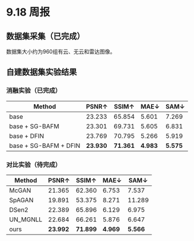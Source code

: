 # 9.18 周报
## 数据集采集（已完成）  
数据集大小约为960组有云、无云和雷达图像。  

## 自建数据集实验结果  
### 消融实验（已完成）
Method | PSNR↑ | SSIM↑  | MAE↓ | SAM↓ | 
--- | --- | --- | --- | ---
base | 23.233 | 65.854 | 5.601 | 7.269
base + SG-BAFM | 23.301 | 69.731 | 5.605 | 6.831
base + DFIN | 23.769 | 70.795 | 5.266 | 5.919
base + SG-BAFM + DFIN | **23.930** | **71.361** | **4.983** | **5.575**

### 对比实验（待完成）
Method | PSNR↑ | SSIM↑  | MAE↓ | SAM↓ | 
--- | --- | --- | --- | ---
McGAN | 21.365 | 62.360 | 6.753 | 7.537
SpAGAN | 19.891 | 53.375 | 8.271 | 11.289
DSen2 | 22.389 | 65.896 | 6.129 | 6.975
UN_MGNLL | 22.684 | 66.261 | 5.876 | 6.647
ours | **23.992** | **71.899** | **4.969** | **5.566**
